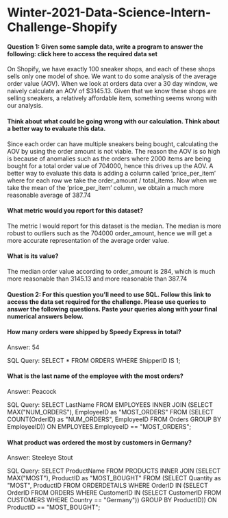 # Winter-2021-Data-Science-Intern-Challenge-Shopify

#### Question 1: Given some sample data, write a program to answer the following: click here to access the required data set

On Shopify, we have exactly 100 sneaker shops, and each of these shops sells only one model of shoe. We want to do some analysis of the average order value (AOV). When we look at orders data over a 30 day window, we naively calculate an AOV of $3145.13. Given that we know these shops are selling sneakers, a relatively affordable item, something seems wrong with our analysis. 

#### Think about what could be going wrong with our calculation. Think about a better way to evaluate this data.

Since each order can have multiple sneakers being bought, calculating the AOV by using the order amount is not viable. The reason the AOV is so high is because of anomalies such as the orders where 2000 items are being bought for a total order value of 704000, hence this drives up the AOV. A better way to evaluate this data is adding a column called ‘price_per_item’ where for each row we take the order_amount / total_items. Now when we take the mean of the ‘price_per_item’ column, we obtain a much more reasonable average of 387.74

#### What metric would you report for this dataset?

The metric I would report for this dataset is the median. The median is more robust to outliers such as the 704000 order_amount, hence we will get a more accurate representation of the average order value.

#### What is its value?

The median order value according to order_amount is 284, which is much more reasonable than 3145.13 and more reasonable than 387.74

#### Question 2: For this question you’ll need to use SQL. Follow this link to access the data set required for the challenge. Please use queries to answer the following questions. Paste your queries along with your final numerical answers below.

#### How many orders were shipped by Speedy Express in total?

Answer: 54

SQL Query:
SELECT * FROM ORDERS WHERE ShipperID IS 1;

#### What is the last name of the employee with the most orders?

Answer: Peacock

SQL Query:
SELECT LastName FROM EMPLOYEES
INNER JOIN 
(SELECT MAX("NUM_ORDERS"), EmployeeID as "MOST_ORDERS" FROM
(SELECT COUNT(OrderID) as "NUM_ORDERS", EmployeeID
FROM Orders
GROUP BY EmployeeID))
ON EMPLOYEES.EmployeeID == "MOST_ORDERS";

#### What product was ordered the most by customers in Germany?

Answer: Steeleye Stout

SQL Query:
SELECT ProductName FROM PRODUCTS
INNER JOIN
(SELECT MAX("MOST"), ProductID as "MOST_BOUGHT" FROM
(SELECT Quantity as "MOST", ProductID FROM ORDERDETAILS WHERE OrderID IN
(SELECT OrderID FROM ORDERS WHERE CustomerID IN
(SELECT CustomerID FROM CUSTOMERS WHERE Country == "Germany"))
GROUP BY ProductID))
ON ProductID == "MOST_BOUGHT";
